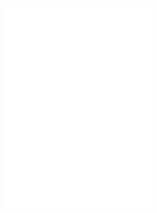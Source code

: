 <img width="400" src="./github-metrics.svg">
<img align="right" width="390" src="https://count.getloli.com/get/@:thegamerx1?theme=rule34" width="0" height="0">